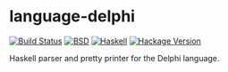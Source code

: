 # language-delphi

[![Build Status](https://travis-ci.org/brandonhamilton/language-delphi.png?branch=master)](https://travis-ci.org/brandonhamilton/language-delphi)
[![BSD](http://b.repl.ca/v1/license-BSD-blue.png)](http://en.wikipedia.org/wiki/BSD_licenses)
[![Haskell](http://b.repl.ca/v1/language-haskell-lightgrey.png)](http://haskell.org)
[![Hackage Version](https://img.shields.io/hackage/v/language-delphi.svg)](https://hackage.haskell.org/package/language-delphi)

Haskell parser and pretty printer for the Delphi language.

